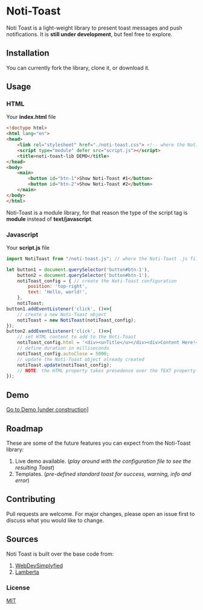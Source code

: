 # Noti-Toast
Noti Toast is a light-weight library to present toast messages and push notifications. It is **still under development**, but feel free to explore.

## Installation
You can currently fork the library, clone it, or download it.

## Usage

### HTML
Your **index.html** file
```html
<!doctype html>
<html lang="en">
<head>
    <link rel="stylesheet" href="./noti-toast.css"> <!-- where the Noti-Toast .css file is located -->
    <script type="module" defer src="script.js"></script>
    <title>noti-toast-lib DEMO</title>
</head>
<body>
    <main>
        <button id="btn-1">Show Noti-Toast #1</button>
        <button id="btn-2">Show Noti-Toast #2</button>
    </main>
</body>
</html>
```
Noti-Toast is a module library, for that reason the type of the script tag is **module** instead of **text/javascript**.
### Javascript
Your **script.js** file
```javascript
import NotiToast from "/noti-toast.js"; // where the Noti-Toast .js file is located

let button1 = document.querySelector('button#btn-1'),
    button2 = document.querySelector('button#btn-1'),
    notiToast_config = { // create the Noti-Toast configuration
        position: 'top-right',
        text: 'Hello, world!',
    },
    notiToast;
button1.addEventListener('click', ()=>{
    // create a new Noti-Toast object
    notiToast = new NotiToast(notiToast_config);
});
button2.addEventListener('click', ()=>{
    // set HTML content to add to the Noti-Toast
    notiToast_config.html = '<div><u>Title</u></div><div>Content Here!</div>';
    // define duration in milliseconds
    notiToast_config.autoClose = 5000;
    // update the Noti-Toast object already created
    notiToast.update(notiToast_config);
    // NOTE: the HTML property takes presedence over the TEXT property
});
```

## Demo
[Go to Demo [under construction]](https://google.com)

## Roadmap
These are some of the future features you can expect from the Noti-Toast library:
1. Live demo available. (*play around with the configuration file to see the resulting Toast*)
2. Templates. (*pre-defined standard toast for success, warning, info and error*)
## Contributing
Pull requests are welcome. For major changes, please open an issue first to discuss what you would like to change.

## Sources
Noti Toast is built over the base code from:

1. [WebDevSimplyfied](https://github.com/WebDevSimplified/live-toast-notification-library)
2. [Lamberta](https://gist.github.com/lamberta/3768814)

### License
[MIT](https://choosealicense.com/licenses/mit/)
